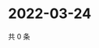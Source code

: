 # 2022-03-24

共 0 条

<!-- BEGIN WEIBO -->
<!-- 最后更新时间 Thu Mar 24 2022 02:19:54 GMT+0800 (China Standard Time) -->

<!-- END WEIBO -->
